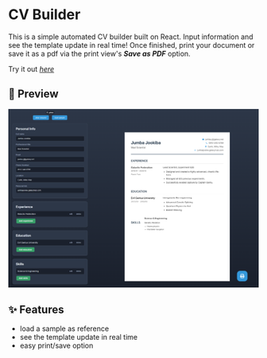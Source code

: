 # CV Builder



This is a simple automated CV builder built on React. Input information and see the template update in real time! Once finished, print your document or save it as a pdf via the print view's **_Save as PDF_** option. 

Try it out [_here_](https://cv-builder-createles.netlify.app/)



## 📸 Preview
![CV Builder Screenshot](./CV-Builder.png)



## ✨ Features
* load a sample as reference
* see the template update in real time
* easy print/save option
